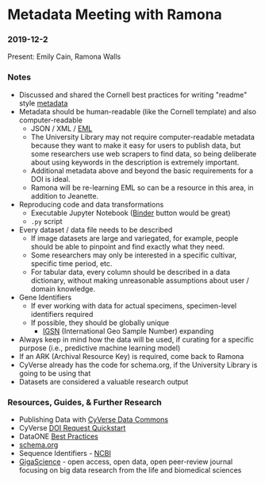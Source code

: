 # Metadata Meeting with Ramona
### 2019-12-2

Present: Emily Cain, Ramona Walls

### Notes

* Discussed and shared the Cornell best practices for writing "readme" style [metadata](https://data.research.cornell.edu/content/readme)
* Metadata should be human-readable (like the Cornell template) and also computer-readable
    * JSON / XML / [EML](https://www.dataone.org/software-tools/tags/EML)
    * The University Library may not require computer-readable metadata because they want to make it easy for users to publish data, but some researchers use web scrapers to find data, so being deliberate about using keywords in the description is extremely important.
    * Additional metadata above and beyond the basic requirements for a DOI is ideal.
    * Ramona will be re-learning EML so can be a resource in this area, in addition to Jeanette.
* Reproducing code and data transformations
    * Executable Jupyter Notebook ([Binder](https://mybinder.org/) button would be great)
    * `.py` script
* Every dataset / data file needs to be described
    * If image datasets are large and variegated, for example, people should be able to pinpoint and find exactly what they need. 
    * Some researchers may only be interested in a specific cultivar, specific time period, etc.
    * For tabular data, every column should be described in a data dictionary, without making unreasonable assumptions about user / domain knowledge. 
* Gene Identifiers
    * If ever working with data for actual specimens, specimen-level identifiers required
    * If possible, they should be globally unique
        * [IGSN](http://www.geosamples.org/aboutigsn) (International Geo Sample Number) expanding
* Always keep in mind how the data will be used, if curating for a specific purpose (i.e., predictive machine learning model)
* If an ARK (Archival Resource Key) is required, come back to Ramona
* CyVerse already has the code for schema.org, if the University Library is going to be using that
* Datasets are considered a valuable research output

### Resources, Guides, & Further Research
* Publishing Data with [CyVerse Data Commons](https://wiki.cyverse.org/wiki/display/DC/Publishing+Data+through+the+Data+Commons)
* CyVerse [DOI Request Quickstart](https://cyverse-doi-request-quickstart.readthedocs-hosted.com/en/latest/organize.html)
* DataONE [Best Practices](https://www.dataone.org/best-practices)
* [schema.org](http://schema.org/)
* Sequence Identifiers - [NCBI](https://www.ncbi.nlm.nih.gov/genbank/sequenceids/)
* [GigaScience](https://academic.oup.com/gigascience) - open access, open data, open peer-review journal focusing on big data research from the life and biomedical sciences
